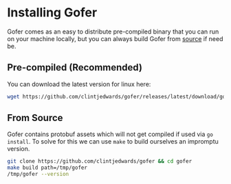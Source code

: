 # Installing Gofer

Gofer comes as an easy to distribute pre-compiled binary that you can run on your machine locally, but you can always build Gofer from [source](#from-source) if need be.

## Pre-compiled (Recommended)

You can download the latest version for linux here:

```bash
wget https://github.com/clintjedwards/gofer/releases/latest/download/gofer
```

## From Source

Gofer contains protobuf assets which will not get compiled if used via `go install`.
To solve for this we can use `make` to build ourselves an impromptu version.

```bash
git clone https://github.com/clintjedwards/gofer && cd gofer
make build path=/tmp/gofer
/tmp/gofer --version
```
